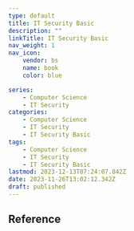 ```yaml
---
type: default
title: IT Security Basic
description: ""
linkTitle: IT Security Basic
nav_weight: 1
nav_icon:
    vendor: bs
    name: book
    color: blue

series:
    - Computer Science
    - IT Security
categories:
    - Computer Science
    - IT Security
    - IT Security Basic
tags:
    - Computer Science
    - IT Security
    - IT Security Basic
lastmod: 2023-12-13T07:24:07.842Z
date: 2023-11-26T13:02:12.342Z
draft: published
---
```


## Reference
